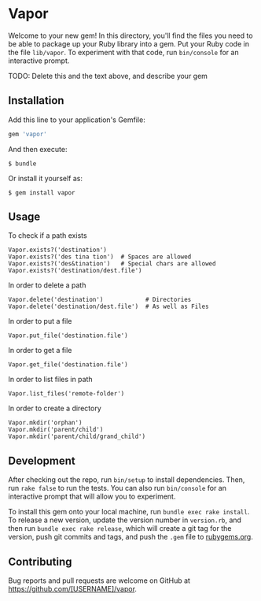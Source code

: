 # Vapor

Welcome to your new gem! In this directory, you'll find the files you need to be able to package up your Ruby library into a gem. Put your Ruby code in the file `lib/vapor`. To experiment with that code, run `bin/console` for an interactive prompt.

TODO: Delete this and the text above, and describe your gem

## Installation

Add this line to your application's Gemfile:

```ruby
gem 'vapor'
```

And then execute:

    $ bundle

Or install it yourself as:

    $ gem install vapor

## Usage

To check if a path exists

    Vapor.exists?('destination')
    Vapor.exists?('des tina tion')  # Spaces are allowed
    Vapor.exists?('des&tination')   # Special chars are allowed
    Vapor.exists?('destination/dest.file')

In order to delete a path

    Vapor.delete('destination')            # Directories
    Vapor.delete('destination/dest.file')  # As well as Files

In order to put a file

    Vapor.put_file('destination.file')

In order to get a file

    Vapor.get_file('destination.file')

In order to list files in path

    Vapor.list_files('remote-folder')

In order to create a directory

    Vapor.mkdir('orphan')
    Vapor.mkdir('parent/child')
    Vapor.mkdir('parent/child/grand_child')

## Development

After checking out the repo, run `bin/setup` to install dependencies. Then, run `rake false` to run the tests. You can also run `bin/console` for an interactive prompt that will allow you to experiment.

To install this gem onto your local machine, run `bundle exec rake install`. To release a new version, update the version number in `version.rb`, and then run `bundle exec rake release`, which will create a git tag for the version, push git commits and tags, and push the `.gem` file to [rubygems.org](https://rubygems.org).

## Contributing

Bug reports and pull requests are welcome on GitHub at https://github.com/[USERNAME]/vapor.
